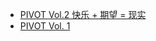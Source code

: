 - [PIVOT Vol.2 快乐 + 期望 = 现实](https://anotherdayu.com/2023/5519/)
- [PIVOT Vol. 1](https://anotherdayu.com/2023/5398/)
